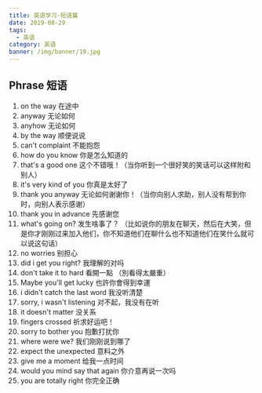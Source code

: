 ```yaml
---
title: 英语学习-短语篇
date: 2019-08-29
tags:
  - 英语
category: 英语
banner: /img/banner/19.jpg
---
```


## Phrase 短语

1. on the way 在途中
2. anyway 无论如何 
3. anyhow 无论如何
4. by the way 顺便说说
5. can't complaint 不能抱怨
6. how do you know 你是怎么知道的
7. that's a good one  这个不错哦！（当你听到一个很好笑的笑话可以这样附和别人）
8. it's very kind of you 你真是太好了
9. thank you anyway 无论如何谢谢你！（当你向别人求助，别人没有帮到你时，向别人表示感谢）
10. thank you in advance 先感谢您
11. what's going on? 发生啥事了？ （比如说你的朋友在聊天，然后在大笑，但是你才刚刚过来加入他们，你不知道他们在聊什么也不知道他们在笑什么就可以说这句话）
12. no worries 别担心
13. did i get you right? 我理解的对吗
14. don't take it to hard 看開一點 （別看得太嚴重）
15. Maybe you'll get lucky 也許你會得到幸運
16. i didn't catch the last word 我没听清楚
17. sorry, i wasn't listening 对不起，我没有在听
18. it doesn't matter 没关系
19. fingers crossed 祈求好运吧！
20. sorry to bother you 抱歉打扰你
21. where were we? 我们刚刚说到哪了
22. expect the unexpected 意料之外 
23. give me a moment 给我一点时间
24. would you mind say that again 你介意再说一次吗
25. you are totally right 你完全正确

